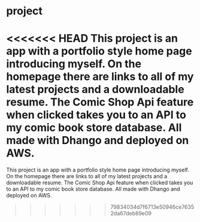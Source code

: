 # project

<<<<<<< HEAD
This project is an app with a portfolio style home page introducing myself. On the homepage there are links to all of my latest projects and a downloadable resume. The Comic Shop Api feature when clicked takes you to an API to my comic book store database. All made with Dhango and deployed on AWS.
=======
This project is an app with a portfolio style home page introducing myself. On the homepage there are links to all of my latest projects and a downloadable resume. The Comic Shop Api feature when clicked takes you to an API to my comic book store database. All made with Dhango and deployed on AWS.
>>>>>>> 79834034d7f6713e50946ce76352da67deb89e09
